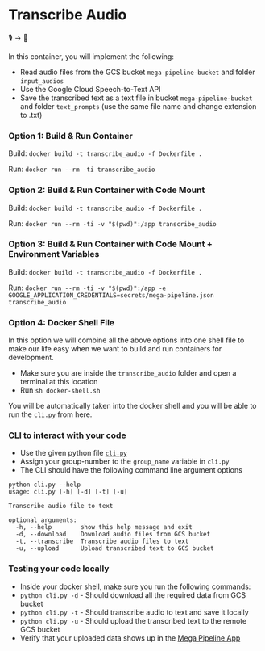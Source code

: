 # Transcribe Audio

🎙️ &rightarrow; 📝 

In this container, you will implement the following:
* Read audio files from the GCS bucket `mega-pipeline-bucket` and folder `input_audios`
* Use the Google Cloud Speech-to-Text API
* Save the transcribed text as a text file in bucket `mega-pipeline-bucket` and folder `text_prompts` (use the same file name and change extension to .txt)

### Option 1: Build & Run Container

Build:
`docker build -t transcribe_audio -f Dockerfile .`

Run:
`docker run --rm -ti transcribe_audio`

### Option 2: Build & Run Container with Code Mount

Build:
`docker build -t transcribe_audio -f Dockerfile .`

Run:
`docker run --rm -ti -v "$(pwd)":/app transcribe_audio`

### Option 3: Build & Run Container with Code Mount + Environment Variables

Build:
`docker build -t transcribe_audio -f Dockerfile .`

Run:
`docker run --rm -ti -v "$(pwd)":/app -e GOOGLE_APPLICATION_CREDENTIALS=secrets/mega-pipeline.json transcribe_audio`

### Option 4: Docker Shell File
In this option we will combine all the above options into one shell file to make our life easy when we want to build and run containers for development.
- Make sure you are inside the `transcribe_audio` folder and open a terminal at this location
- Run `sh docker-shell.sh`

You will be automatically taken into the docker shell and you will be able to run the `cli.py` from here.

### CLI to interact with your code
* Use the given python file [`cli.py`](https://github.com/dlops-io/mega-pipeline/blob/main/transcribe_audio/cli.py)
* Assign your group-number to the `group_name` variable in `cli.py`
* The CLI should have the following command line argument options
```
python cli.py --help
usage: cli.py [-h] [-d] [-t] [-u]

Transcribe audio file to text

optional arguments:
  -h, --help        show this help message and exit
  -d, --download    Download audio files from GCS bucket
  -t, --transcribe  Transcribe audio files to text
  -u, --upload      Upload transcribed text to GCS bucket
```

### Testing your code locally
* Inside your docker shell, make sure you run the following commands:
* `python cli.py -d` - Should download all the required data from GCS bucket
* `python cli.py -t` - Should transcribe audio to text and save it locally
* `python cli.py -u` - Should upload the transcribed text to the remote GCS bucket
* Verify that your uploaded data shows up in the [Mega Pipeline App](http://ac215-mega-pipeline.dlops.io/)



